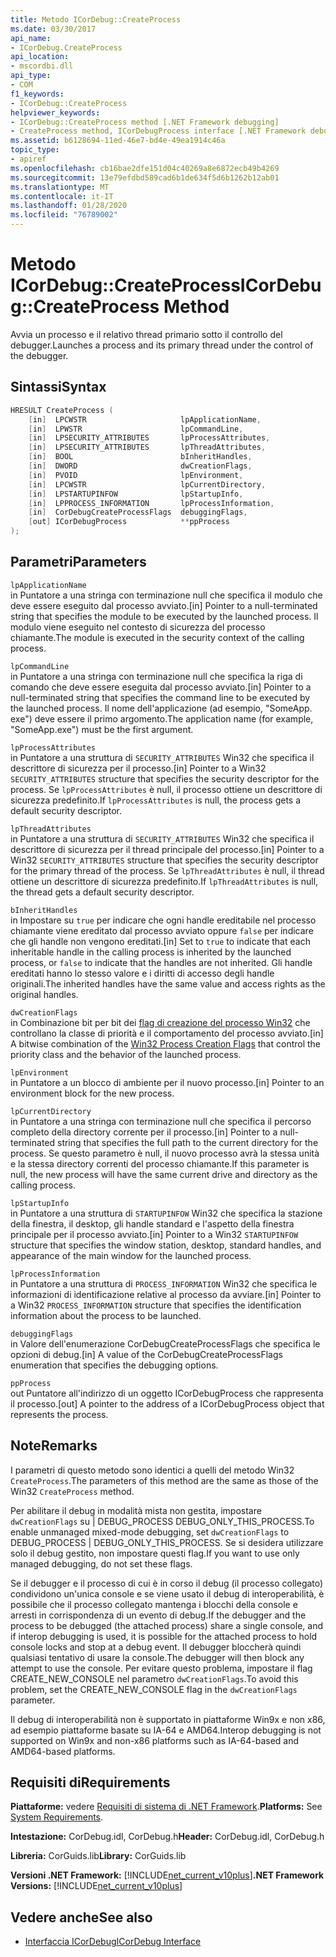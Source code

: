 ```yaml
---
title: Metodo ICorDebug::CreateProcess
ms.date: 03/30/2017
api_name:
- ICorDebug.CreateProcess
api_location:
- mscordbi.dll
api_type:
- COM
f1_keywords:
- ICorDebug::CreateProcess
helpviewer_keywords:
- ICorDebug::CreateProcess method [.NET Framework debugging]
- CreateProcess method, ICorDebugProcess interface [.NET Framework debugging]
ms.assetid: b6128694-11ed-46e7-bd4e-49ea1914c46a
topic_type:
- apiref
ms.openlocfilehash: cb16bae2dfe151d04c40269a8e6872ecb49b4269
ms.sourcegitcommit: 13e79efdbd589cad6b1de634f5d6b1262b12ab01
ms.translationtype: MT
ms.contentlocale: it-IT
ms.lasthandoff: 01/28/2020
ms.locfileid: "76789002"
---
```

# <a name="icordebugcreateprocess-method"></a><span data-ttu-id="1a861-102">Metodo ICorDebug::CreateProcess</span><span class="sxs-lookup"><span data-stu-id="1a861-102">ICorDebug::CreateProcess Method</span></span>
<span data-ttu-id="1a861-103">Avvia un processo e il relativo thread primario sotto il controllo del debugger.</span><span class="sxs-lookup"><span data-stu-id="1a861-103">Launches a process and its primary thread under the control of the debugger.</span></span>  
  
## <a name="syntax"></a><span data-ttu-id="1a861-104">Sintassi</span><span class="sxs-lookup"><span data-stu-id="1a861-104">Syntax</span></span>  
  
```cpp  
HRESULT CreateProcess (  
    [in]  LPCWSTR                     lpApplicationName,  
    [in]  LPWSTR                      lpCommandLine,  
    [in]  LPSECURITY_ATTRIBUTES       lpProcessAttributes,  
    [in]  LPSECURITY_ATTRIBUTES       lpThreadAttributes,  
    [in]  BOOL                        bInheritHandles,  
    [in]  DWORD                       dwCreationFlags,  
    [in]  PVOID                       lpEnvironment,  
    [in]  LPCWSTR                     lpCurrentDirectory,  
    [in]  LPSTARTUPINFOW              lpStartupInfo,  
    [in]  LPPROCESS_INFORMATION       lpProcessInformation,  
    [in]  CorDebugCreateProcessFlags  debuggingFlags,  
    [out] ICorDebugProcess            **ppProcess  
);  
```  
  
## <a name="parameters"></a><span data-ttu-id="1a861-105">Parametri</span><span class="sxs-lookup"><span data-stu-id="1a861-105">Parameters</span></span>  
 `lpApplicationName`  
 <span data-ttu-id="1a861-106">in Puntatore a una stringa con terminazione null che specifica il modulo che deve essere eseguito dal processo avviato.</span><span class="sxs-lookup"><span data-stu-id="1a861-106">[in] Pointer to a null-terminated string that specifies the module to be executed by the launched process.</span></span> <span data-ttu-id="1a861-107">Il modulo viene eseguito nel contesto di sicurezza del processo chiamante.</span><span class="sxs-lookup"><span data-stu-id="1a861-107">The module is executed in the security context of the calling process.</span></span>  
  
 `lpCommandLine`  
 <span data-ttu-id="1a861-108">in Puntatore a una stringa con terminazione null che specifica la riga di comando che deve essere eseguita dal processo avviato.</span><span class="sxs-lookup"><span data-stu-id="1a861-108">[in] Pointer to a null-terminated string that specifies the command line to be executed by the launched process.</span></span> <span data-ttu-id="1a861-109">Il nome dell'applicazione (ad esempio, "SomeApp. exe") deve essere il primo argomento.</span><span class="sxs-lookup"><span data-stu-id="1a861-109">The application name (for example, "SomeApp.exe") must be the first argument.</span></span>  
  
 `lpProcessAttributes`  
 <span data-ttu-id="1a861-110">in Puntatore a una struttura di `SECURITY_ATTRIBUTES` Win32 che specifica il descrittore di sicurezza per il processo.</span><span class="sxs-lookup"><span data-stu-id="1a861-110">[in] Pointer to a Win32 `SECURITY_ATTRIBUTES` structure that specifies the security descriptor for the process.</span></span> <span data-ttu-id="1a861-111">Se `lpProcessAttributes` è null, il processo ottiene un descrittore di sicurezza predefinito.</span><span class="sxs-lookup"><span data-stu-id="1a861-111">If `lpProcessAttributes` is null, the process gets a default security descriptor.</span></span>  
  
 `lpThreadAttributes`  
 <span data-ttu-id="1a861-112">in Puntatore a una struttura di `SECURITY_ATTRIBUTES` Win32 che specifica il descrittore di sicurezza per il thread principale del processo.</span><span class="sxs-lookup"><span data-stu-id="1a861-112">[in] Pointer to a Win32 `SECURITY_ATTRIBUTES` structure that specifies the security descriptor for the primary thread of the process.</span></span> <span data-ttu-id="1a861-113">Se `lpThreadAttributes` è null, il thread ottiene un descrittore di sicurezza predefinito.</span><span class="sxs-lookup"><span data-stu-id="1a861-113">If `lpThreadAttributes` is null, the thread gets a default security descriptor.</span></span>  
  
 `bInheritHandles`  
 <span data-ttu-id="1a861-114">in Impostare su `true` per indicare che ogni handle ereditabile nel processo chiamante viene ereditato dal processo avviato oppure `false` per indicare che gli handle non vengono ereditati.</span><span class="sxs-lookup"><span data-stu-id="1a861-114">[in] Set to `true` to indicate that each inheritable handle in the calling process is inherited by the launched process, or `false` to indicate that the handles are not inherited.</span></span> <span data-ttu-id="1a861-115">Gli handle ereditati hanno lo stesso valore e i diritti di accesso degli handle originali.</span><span class="sxs-lookup"><span data-stu-id="1a861-115">The inherited handles have the same value and access rights as the original handles.</span></span>  
  
 `dwCreationFlags`  
 <span data-ttu-id="1a861-116">in Combinazione bit per bit dei [flag di creazione del processo Win32](/windows/win32/procthread/process-creation-flags) che controllano la classe di priorità e il comportamento del processo avviato.</span><span class="sxs-lookup"><span data-stu-id="1a861-116">[in] A bitwise combination of the [Win32 Process Creation Flags](/windows/win32/procthread/process-creation-flags) that control the priority class and the behavior of the launched process.</span></span>  
  
 `lpEnvironment`  
 <span data-ttu-id="1a861-117">in Puntatore a un blocco di ambiente per il nuovo processo.</span><span class="sxs-lookup"><span data-stu-id="1a861-117">[in] Pointer to an environment block for the new process.</span></span>  
  
 `lpCurrentDirectory`  
 <span data-ttu-id="1a861-118">in Puntatore a una stringa con terminazione null che specifica il percorso completo della directory corrente per il processo.</span><span class="sxs-lookup"><span data-stu-id="1a861-118">[in] Pointer to a null-terminated string that specifies the full path to the current directory for the process.</span></span> <span data-ttu-id="1a861-119">Se questo parametro è null, il nuovo processo avrà la stessa unità e la stessa directory correnti del processo chiamante.</span><span class="sxs-lookup"><span data-stu-id="1a861-119">If this parameter is null, the new process will have the same current drive and directory as the calling process.</span></span>  
  
 `lpStartupInfo`  
 <span data-ttu-id="1a861-120">in Puntatore a una struttura di `STARTUPINFOW` Win32 che specifica la stazione della finestra, il desktop, gli handle standard e l'aspetto della finestra principale per il processo avviato.</span><span class="sxs-lookup"><span data-stu-id="1a861-120">[in] Pointer to a Win32 `STARTUPINFOW` structure that specifies the window station, desktop, standard handles, and appearance of the main window for the launched process.</span></span>  
  
 `lpProcessInformation`  
 <span data-ttu-id="1a861-121">in Puntatore a una struttura di `PROCESS_INFORMATION` Win32 che specifica le informazioni di identificazione relative al processo da avviare.</span><span class="sxs-lookup"><span data-stu-id="1a861-121">[in] Pointer to a Win32 `PROCESS_INFORMATION` structure that specifies the identification information about the process to be launched.</span></span>  
  
 `debuggingFlags`  
 <span data-ttu-id="1a861-122">in Valore dell'enumerazione CorDebugCreateProcessFlags che specifica le opzioni di debug.</span><span class="sxs-lookup"><span data-stu-id="1a861-122">[in] A value of the CorDebugCreateProcessFlags enumeration that specifies the debugging options.</span></span>  
  
 `ppProcess`  
 <span data-ttu-id="1a861-123">out Puntatore all'indirizzo di un oggetto ICorDebugProcess che rappresenta il processo.</span><span class="sxs-lookup"><span data-stu-id="1a861-123">[out] A pointer to the address of a ICorDebugProcess object that represents the process.</span></span>  
  
## <a name="remarks"></a><span data-ttu-id="1a861-124">Note</span><span class="sxs-lookup"><span data-stu-id="1a861-124">Remarks</span></span>  
 <span data-ttu-id="1a861-125">I parametri di questo metodo sono identici a quelli del metodo Win32 `CreateProcess`.</span><span class="sxs-lookup"><span data-stu-id="1a861-125">The parameters of this method are the same as those of the Win32 `CreateProcess` method.</span></span>  
  
 <span data-ttu-id="1a861-126">Per abilitare il debug in modalità mista non gestita, impostare `dwCreationFlags` su &#124; DEBUG_PROCESS DEBUG_ONLY_THIS_PROCESS.</span><span class="sxs-lookup"><span data-stu-id="1a861-126">To enable unmanaged mixed-mode debugging, set `dwCreationFlags` to DEBUG_PROCESS &#124; DEBUG_ONLY_THIS_PROCESS.</span></span> <span data-ttu-id="1a861-127">Se si desidera utilizzare solo il debug gestito, non impostare questi flag.</span><span class="sxs-lookup"><span data-stu-id="1a861-127">If you want to use only managed debugging, do not set these flags.</span></span>  
  
 <span data-ttu-id="1a861-128">Se il debugger e il processo di cui è in corso il debug (il processo collegato) condividono un'unica console e se viene usato il debug di interoperabilità, è possibile che il processo collegato mantenga i blocchi della console e arresti in corrispondenza di un evento di debug.</span><span class="sxs-lookup"><span data-stu-id="1a861-128">If the debugger and the process to be debugged (the attached process) share a single console, and if interop debugging is used, it is possible for the attached process to hold console locks and stop at a debug event.</span></span> <span data-ttu-id="1a861-129">Il debugger bloccherà quindi qualsiasi tentativo di usare la console.</span><span class="sxs-lookup"><span data-stu-id="1a861-129">The debugger will then block any attempt to use the console.</span></span> <span data-ttu-id="1a861-130">Per evitare questo problema, impostare il flag CREATE_NEW_CONSOLE nel parametro `dwCreationFlags`.</span><span class="sxs-lookup"><span data-stu-id="1a861-130">To avoid this problem, set the CREATE_NEW_CONSOLE flag in the `dwCreationFlags` parameter.</span></span>  
  
 <span data-ttu-id="1a861-131">Il debug di interoperabilità non è supportato in piattaforme Win9x e non x86, ad esempio piattaforme basate su IA-64 e AMD64.</span><span class="sxs-lookup"><span data-stu-id="1a861-131">Interop debugging is not supported on Win9x and non-x86 platforms such as IA-64-based and AMD64-based platforms.</span></span>  
  
## <a name="requirements"></a><span data-ttu-id="1a861-132">Requisiti di</span><span class="sxs-lookup"><span data-stu-id="1a861-132">Requirements</span></span>  
 <span data-ttu-id="1a861-133">**Piattaforme:** vedere [Requisiti di sistema di .NET Framework](../../../../docs/framework/get-started/system-requirements.md).</span><span class="sxs-lookup"><span data-stu-id="1a861-133">**Platforms:** See [System Requirements](../../../../docs/framework/get-started/system-requirements.md).</span></span>  
  
 <span data-ttu-id="1a861-134">**Intestazione:** CorDebug.idl, CorDebug.h</span><span class="sxs-lookup"><span data-stu-id="1a861-134">**Header:** CorDebug.idl, CorDebug.h</span></span>  
  
 <span data-ttu-id="1a861-135">**Libreria:** CorGuids.lib</span><span class="sxs-lookup"><span data-stu-id="1a861-135">**Library:** CorGuids.lib</span></span>  
  
 <span data-ttu-id="1a861-136">**Versioni .NET Framework:** [!INCLUDE[net_current_v10plus](../../../../includes/net-current-v10plus-md.md)]</span><span class="sxs-lookup"><span data-stu-id="1a861-136">**.NET Framework Versions:** [!INCLUDE[net_current_v10plus](../../../../includes/net-current-v10plus-md.md)]</span></span>  
  
## <a name="see-also"></a><span data-ttu-id="1a861-137">Vedere anche</span><span class="sxs-lookup"><span data-stu-id="1a861-137">See also</span></span>

- [<span data-ttu-id="1a861-138">Interfaccia ICorDebug</span><span class="sxs-lookup"><span data-stu-id="1a861-138">ICorDebug Interface</span></span>](icordebug-interface.md)
